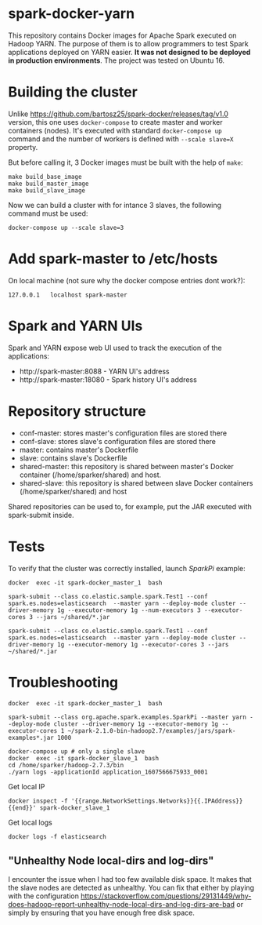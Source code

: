 # spark-docker-yarn
This repository contains Docker images for Apache Spark executed on Hadoop YARN. 
The purpose of them is to allow programmers to test Spark applications deployed on YARN easier. 
**It was not designed to be deployed in production environments**. The project was tested on Ubuntu 16. 

# Building the cluster
Unlike https://github.com/bartosz25/spark-docker/releases/tag/v1.0 version, this one uses `docker-compose` to create master and worker containers (nodes). It's executed with standard `docker-compose up` command and the number of workers is  defined with `--scale slave=X` property. 

But before calling it, 3 Docker images must be built with the help of `make`:
```
make build_base_image
make build_master_image
make build_slave_image
```

Now we can build a cluster with for intance 3 slaves, the following command must be used:
```
docker-compose up --scale slave=3
```  
# Add spark-master to /etc/hosts

On local machine (not sure why the docker compose entries dont work?):
```
127.0.0.1	localhost spark-master
```

# Spark and YARN UIs
Spark and YARN expose web UI used to track the execution of the applications:
* http://spark-master:8088 - YARN UI's address
* http://spark-master:18080 - Spark history UI's address

# Repository structure
* conf-master: stores master's configuration files are stored there
* conf-slave: stores slave's configuration files are stored there 
* master: contains master's Dockerfile
* slave: contains slave's Dockerfile
* shared-master: this repository is shared between master's Docker container (/home/sparker/shared) and host. 
* shared-slave: this repository is shared between slave Docker containers (/home/sparker/shared) and host

Shared repositories can be used to, for example, put the JAR executed with spark-submit inside.

# Tests
To verify that the cluster was correctly installed, launch _SparkPi_ example:
```
docker  exec -it spark-docker_master_1  bash

spark-submit --class co.elastic.sample.spark.Test1 --conf spark.es.nodes=elasticsearch  --master yarn --deploy-mode cluster --driver-memory 1g --executor-memory 1g --num-executors 3 --executor-cores 3 --jars ~/shared/*.jar

spark-submit --class co.elastic.sample.spark.Test1 --conf spark.es.nodes=elasticsearch  --master yarn --deploy-mode cluster --driver-memory 1g --executor-memory 1g --executor-cores 3 --jars ~/shared/*.jar

```

# Troubleshooting

```
docker  exec -it spark-docker_master_1  bash

spark-submit --class org.apache.spark.examples.SparkPi --master yarn --deploy-mode cluster --driver-memory 1g --executor-memory 1g --executor-cores 1 ~/spark-2.1.0-bin-hadoop2.7/examples/jars/spark-examples*.jar 1000

```

```
docker-compose up # only a single slave
docker  exec -it spark-docker_slave_1  bash
cd /home/sparker/hadoop-2.7.3/bin
./yarn logs -applicationId application_1607566675933_0001
```

Get local IP 
```
docker inspect -f '{{range.NetworkSettings.Networks}}{{.IPAddress}}{{end}}' spark-docker_slave_1
```
Get local logs
```
docker logs -f elasticsearch 
```


## "Unhealthy Node local-dirs and log-dirs"
I encounter the issue when I had too few available disk space. It makes that the slave nodes are detected as unhealthy. You can fix that either by playing with the configuration 
https://stackoverflow.com/questions/29131449/why-does-hadoop-report-unhealthy-node-local-dirs-and-log-dirs-are-bad or simply by ensuring that you have enough free disk space.
